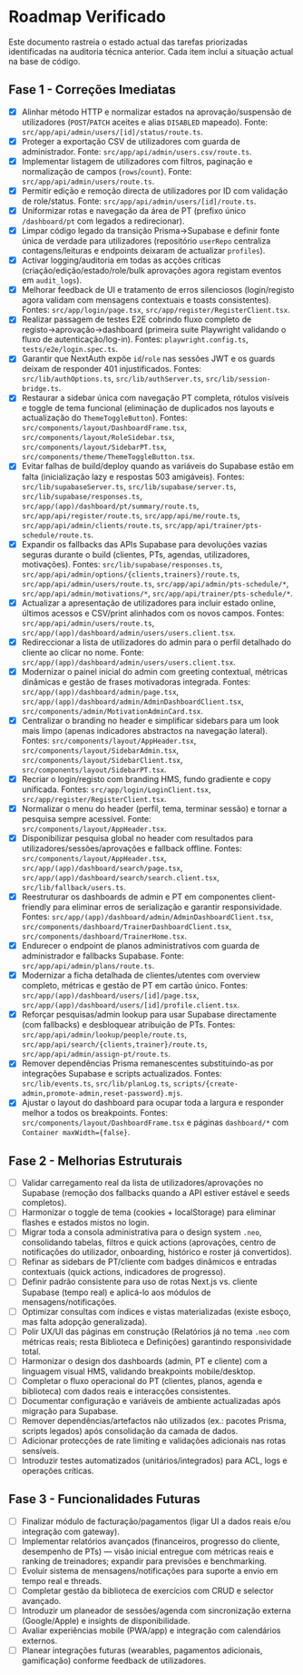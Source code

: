 # Roadmap Verificado

Este documento rastreia o estado actual das tarefas priorizadas identificadas na auditoria técnica anterior. Cada item inclui a situação actual na base de código.

## Fase 1 - Correções Imediatas
- [x] Alinhar método HTTP e normalizar estados na aprovação/suspensão de utilizadores (`POST`/`PATCH` aceites e alias `DISABLED` mapeado). Fonte: `src/app/api/admin/users/[id]/status/route.ts`.
- [x] Proteger a exportação CSV de utilizadores com guarda de administrador. Fonte: `src/app/api/admin/users.csv/route.ts`.
- [x] Implementar listagem de utilizadores com filtros, paginação e normalização de campos (`rows`/`count`). Fonte: `src/app/api/admin/users/route.ts`.
- [x] Permitir edição e remoção directa de utilizadores por ID com validação de role/status. Fonte: `src/app/api/admin/users/[id]/route.ts`.
- [x] Uniformizar rotas e navegação da área de PT (prefixo único `/dashboard/pt` com legados a redirecionar).
- [x] Limpar código legado da transição Prisma→Supabase e definir fonte única de verdade para utilizadores (repositório `userRepo` centraliza contagens/leituras e endpoints deixaram de actualizar `profiles`).
- [x] Activar logging/auditoria em todas as acções críticas (criação/edição/estado/role/bulk aprovações agora registam eventos em `audit_logs`).
- [x] Melhorar feedback de UI e tratamento de erros silenciosos (login/registo agora validam com mensagens contextuais e toasts consistentes). Fontes: `src/app/login/page.tsx`, `src/app/register/RegisterClient.tsx`.
- [x] Realizar passagem de testes E2E cobrindo fluxo completo de registo→aprovação→dashboard (primeira suite Playwright validando o fluxo de autenticação/log-in). Fontes: `playwright.config.ts`, `tests/e2e/login.spec.ts`.
- [x] Garantir que NextAuth expõe `id`/`role` nas sessões JWT e os guards deixam de responder 401 injustificados. Fontes: `src/lib/authOptions.ts`, `src/lib/authServer.ts`, `src/lib/session-bridge.ts`.
- [x] Restaurar a sidebar única com navegação PT completa, rótulos visíveis e toggle de tema funcional (eliminação de duplicados nos layouts e actualização do `ThemeToggleButton`). Fontes: `src/components/layout/DashboardFrame.tsx`, `src/components/layout/RoleSidebar.tsx`, `src/components/layout/SidebarPT.tsx`, `src/components/theme/ThemeToggleButton.tsx`.
- [x] Evitar falhas de build/deploy quando as variáveis do Supabase estão em falta (inicialização lazy e respostas 503 amigáveis). Fontes: `src/lib/supabaseServer.ts`, `src/lib/supabase/server.ts`, `src/lib/supabase/responses.ts`, `src/app/(app)/dashboard/pt/summary/route.ts`, `src/app/api/register/route.ts`, `src/app/api/me/route.ts`, `src/app/api/admin/clients/route.ts`, `src/app/api/trainer/pts-schedule/route.ts`.
- [x] Expandir os fallbacks das APIs Supabase para devoluções vazias seguras durante o build (clientes, PTs, agendas, utilizadores, motivações). Fontes: `src/lib/supabase/responses.ts`, `src/app/api/admin/options/{clients,trainers}/route.ts`, `src/app/api/admin/users/route.ts`, `src/app/api/admin/pts-schedule/*`, `src/app/api/admin/motivations/*`, `src/app/api/trainer/pts-schedule/*`.
- [x] Actualizar a apresentação de utilizadores para incluir estado online, últimos acessos e CSV/print alinhados com os novos campos. Fontes: `src/app/api/admin/users/route.ts`, `src/app/(app)/dashboard/admin/users/users.client.tsx`.
- [x] Redireccionar a lista de utilizadores do admin para o perfil detalhado do cliente ao clicar no nome. Fonte: `src/app/(app)/dashboard/admin/users/users.client.tsx`.
- [x] Modernizar o painel inicial do admin com greeting contextual, métricas dinâmicas e gestão de frases motivadoras integrada. Fontes: `src/app/(app)/dashboard/admin/page.tsx`, `src/app/(app)/dashboard/admin/AdminDashboardClient.tsx`, `src/components/admin/MotivationAdminCard.tsx`.
- [x] Centralizar o branding no header e simplificar sidebars para um look mais limpo (apenas indicadores abstractos na navegação lateral). Fontes: `src/components/layout/AppHeader.tsx`, `src/components/layout/SidebarAdmin.tsx`, `src/components/layout/SidebarClient.tsx`, `src/components/layout/SidebarPT.tsx`.
- [x] Recriar o login/registo com branding HMS, fundo gradiente e copy unificada. Fontes: `src/app/login/LoginClient.tsx`, `src/app/register/RegisterClient.tsx`.
- [x] Normalizar o menu do header (perfil, tema, terminar sessão) e tornar a pesquisa sempre acessível. Fonte: `src/components/layout/AppHeader.tsx`.
- [x] Disponibilizar pesquisa global no header com resultados para utilizadores/sessões/aprovações e fallback offline. Fontes: `src/components/layout/AppHeader.tsx`, `src/app/(app)/dashboard/search/page.tsx`, `src/app/(app)/dashboard/search/search.client.tsx`, `src/lib/fallback/users.ts`.
- [x] Reestruturar os dashboards de admin e PT em componentes client-friendly para eliminar erros de serialização e garantir responsividade. Fontes: `src/app/(app)/dashboard/admin/AdminDashboardClient.tsx`, `src/components/dashboard/TrainerDashboardClient.tsx`, `src/components/dashboard/TrainerHome.tsx`.
- [x] Endurecer o endpoint de planos administrativos com guarda de administrador e fallbacks Supabase. Fonte: `src/app/api/admin/plans/route.ts`.
- [x] Modernizar a ficha detalhada de clientes/utentes com overview completo, métricas e gestão de PT em cartão único. Fontes: `src/app/(app)/dashboard/users/[id]/page.tsx`, `src/app/(app)/dashboard/users/[id]/profile.client.tsx`.
- [x] Reforçar pesquisas/admin lookup para usar Supabase directamente (com fallbacks) e desbloquear atribuição de PTs. Fontes: `src/app/api/admin/lookup/people/route.ts`, `src/app/api/search/{clients,trainer}/route.ts`, `src/app/api/admin/assign-pt/route.ts`.
- [x] Remover dependências Prisma remanescentes substituindo-as por integrações Supabase e scripts actualizados. Fontes: `src/lib/events.ts`, `src/lib/planLog.ts`, `scripts/{create-admin,promote-admin,reset-password}.mjs`.
- [x] Ajustar o layout do dashboard para ocupar toda a largura e responder melhor a todos os breakpoints. Fontes: `src/components/layout/DashboardFrame.tsx` e páginas `dashboard/*` com `Container maxWidth={false}`.

## Fase 2 - Melhorias Estruturais
- [ ] Validar carregamento real da lista de utilizadores/aprovações no Supabase (remoção dos fallbacks quando a API estiver estável e seeds completos).
- [ ] Harmonizar o toggle de tema (cookies + localStorage) para eliminar flashes e estados mistos no login.
- [ ] Migrar toda a consola administrativa para o design system `.neo`, consolidando tabelas, filtros e quick actions (aprovações, centro de notificações do utilizador, onboarding, histórico e roster já convertidos).
- [ ] Refinar as sidebars de PT/cliente com badges dinâmicos e entradas contextuais (quick actions, indicadores de progresso).
- [ ] Definir padrão consistente para uso de rotas Next.js vs. cliente Supabase (tempo real) e aplicá-lo aos módulos de mensagens/notificações.
- [ ] Optimizar consultas com índices e vistas materializadas (existe esboço, mas falta adopção generalizada).
- [ ] Polir UX/UI das páginas em construção (Relatórios já no tema `.neo` com métricas reais; resta Biblioteca e Definições) garantindo responsividade total.
- [ ] Harmonizar o design dos dashboards (admin, PT e cliente) com a linguagem visual HMS, validando breakpoints mobile/desktop.
- [ ] Completar o fluxo operacional do PT (clientes, planos, agenda e biblioteca) com dados reais e interacções consistentes.
- [ ] Documentar configuração e variáveis de ambiente actualizadas após migração para Supabase.
- [ ] Remover dependências/artefactos não utilizados (ex.: pacotes Prisma, scripts legados) após consolidação da camada de dados.
- [ ] Adicionar protecções de rate limiting e validações adicionais nas rotas sensíveis.
- [ ] Introduzir testes automatizados (unitários/integrados) para ACL, logs e operações críticas.

## Fase 3 - Funcionalidades Futuras
- [ ] Finalizar módulo de facturação/pagamentos (ligar UI a dados reais e/ou integração com gateway).
- [ ] Implementar relatórios avançados (financeiros, progresso do cliente, desempenho de PTs) — visão inicial entregue com métricas reais e ranking de treinadores; expandir para previsões e benchmarking.
- [ ] Evoluir sistema de mensagens/notificações para suporte a envio em tempo real e threads.
- [ ] Completar gestão da biblioteca de exercícios com CRUD e selector avançado.
- [ ] Introduzir um planeador de sessões/agenda com sincronização externa (Google/Apple) e insights de disponibilidade.
- [ ] Avaliar experiências mobile (PWA/app) e integração com calendários externos.
- [ ] Planear integrações futuras (wearables, pagamentos adicionais, gamificação) conforme feedback de utilizadores.
